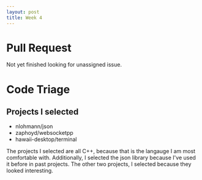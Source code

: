```yaml
---
layout: post
title: Week 4
---
```


# Pull Request
Not yet finished looking for unassigned issue.

# Code Triage
## Projects I selected
- nlohmann/json
- zaphoyd/websocketpp
- hawaii-desktop/terminal

The projects I selected are all C++, because that is the langauge I am most comfortable with. Additionally, I selected the json library because I've used it before in past projects. The other two projects, I selected because they looked interesting.
